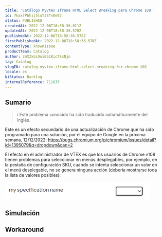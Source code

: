 ```yaml
---
title: 'Catálogo Myvtex Iframe HTML Select Breaking para Chrome 108'
id: 7kax7PbhijSluYJETvOe92
status: PUBLISHED
createdAt: 2022-12-06T18:58:36.011Z
updatedAt: 2022-12-06T18:58:36.578Z
publishedAt: 2022-12-06T18:58:36.578Z
firstPublishedAt: 2022-12-06T18:58:36.578Z
contentType: knownIssue
productTeam: Catalog
author: 2mXZkbi0oi061KicTExNjo
tag: Catalog
slugEN: catalog-myvtex-iframe-html-select-breaking-for-chrome-108
locale: es
kiStatus: Backlog
internalReference: 711637
---
```


## Sumario

>ℹ️ Este problema conocido ha sido traducido automáticamente del inglés.



Este es un efecto secundario de una actualización de Chrome que ha sido programado para una solución, por el equipo de Google en la próxima semana, 12/12/2022: https://bugs.chromium.org/p/chromium/issues/detail?id=1395079&q=dropdown&can=2

El efecto en el administrador de VTEX es que los usuarios de Chrome v108 tienen problemas para seleccionar en menús desplegables, por ejemplo, en la pestaña de configuración SKU, cuando se intenta seleccionar un valor en el menú desplegable, no se genera ninguna acción (debería mostrarse toda la lista de valores posibles):

 ![](https://raw.githubusercontent.com/vtexdocs/help-center-content/refs/heads/main/docs/es/known-issues/Catalog/catalogo-myvtex-iframe-html-select-breaking-para-chrome-108_1.png)




##

## Simulación



## Workaround



